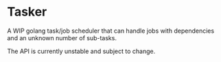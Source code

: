 # Tasker

A WIP golang task/job scheduler that can handle jobs with dependencies and an unknown number of sub-tasks.

The API is currently unstable and subject to change.
